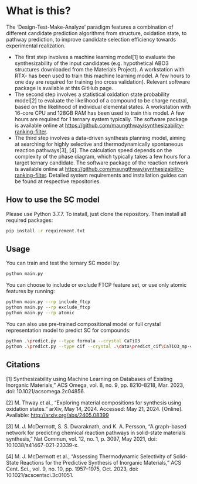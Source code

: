 # What is this?
The ‘Design-Test-Make-Analyze’ paradigm features a combination of different candidate prediction algorithms from structure, oxidation state, to pathway prediction, to improve candidate selection efficiency towards experimental realization. 

- The first step involves a machine learning model[1] to evaluate the synthesizability of the input candidates (e.g. hypothetical ABO3 structures downloaded from the Materials Project). A workstation with RTX- has been used to train this machine learning model. A few hours to one day are required for training (no cross validation). Relevant software package is available at this GitHub page. 
- The second step involves a statistical oxidation state probability model[2] to evaluate the likelihood of a compound to be charge neutral, based on the likelihood of individual elemental states. A workstation with 16-core CPU and 128GB RAM has been used to train this model. A few hours are required for 1 ternary system typically. The software package is available online at https://github.com/maungthway/synthesizability-ranking-filter. 
- The third step involves a data-driven synthesis planning model, aiming at searching for highly selective and thermodynamically spontaneous reaction pathways[3], [4]. The calculation speed depends on the complexity of the phase diagram, which typically takes a few hours for a target ternary candidate. The software package of the reaction network is available online at https://github.com/maungthway/synthesizability-ranking-filter. 
Detailed system requirements and installation guides can be found at respective repositories. 



## How to use the SC model

Please use Python 3.7.7.
To install, just clone the repository. Then install all required packages:

```bash
pip install -r requirement.txt
```

## Usage

You can train and test the ternary SC model by:

```bash
python main.py
```

You can choose to include or exclude FTCP feature set, or use only atomic features by running:

```bash
python main.py --rp include_ftcp
python main.py --rp exclude_ftcp
python main.py --rp atomic
```
You can also use pre-trained compositional model or full crystal representation model to predict SC for compounds:

```bash
python .\predict.py --type formula --crystal CaTiO3
python .\predict.py --type cif --crystal .\data\predict_cif\CaTiO3_mp-4019_conventional_standard.cif
```

## Citations
[1] Synthesizability using Machine Learning on Databases of Existing Inorganic Materials,” ACS Omega, vol. 8, no. 9, pp. 8210–8218, Mar. 2023, doi: 10.1021/acsomega.2c04856.

[2]	M. Thway et al., “Exploring material compositions for synthesis using oxidation states.” arXiv, May 14, 2024. Accessed: May 21, 2024. [Online]. Available: http://arxiv.org/abs/2405.08399

[3]	M. J. McDermott, S. S. Dwaraknath, and K. A. Persson, “A graph-based network for predicting chemical reaction pathways in solid-state materials synthesis,” Nat Commun, vol. 12, no. 1, p. 3097, May 2021, doi: 10.1038/s41467-021-23339-x.

[4]	M. J. McDermott et al., “Assessing Thermodynamic Selectivity of Solid-State Reactions for the Predictive Synthesis of Inorganic Materials,” ACS Cent. Sci., vol. 9, no. 10, pp. 1957–1975, Oct. 2023, doi: 10.1021/acscentsci.3c01051.
